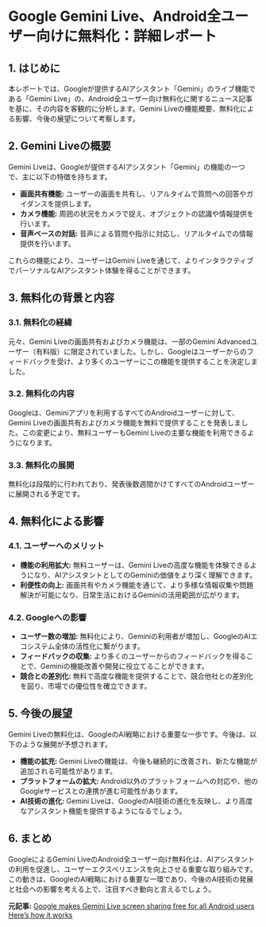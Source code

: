 # Google Gemini Live、Android全ユーザー向けに無料化：詳細レポート

## 1. はじめに

本レポートでは、Googleが提供するAIアシスタント「Gemini」のライブ機能である「Gemini Live」の、Android全ユーザー向け無料化に関するニュース記事を基に、その内容を客観的に分析します。Gemini Liveの機能概要、無料化による影響、今後の展望について考察します。

## 2. Gemini Liveの概要

Gemini Liveは、Googleが提供するAIアシスタント「Gemini」の機能の一つで、主に以下の特徴を持ちます。

* **画面共有機能:** ユーザーの画面を共有し、リアルタイムで質問への回答やガイダンスを提供します。
* **カメラ機能:** 周囲の状況をカメラで捉え、オブジェクトの認識や情報提供を行います。
* **音声ベースの対話:** 音声による質問や指示に対応し、リアルタイムでの情報提供を行います。

これらの機能により、ユーザーはGemini Liveを通じて、よりインタラクティブでパーソナルなAIアシスタント体験を得ることができます。

## 3. 無料化の背景と内容

### 3.1. 無料化の経緯

元々、Gemini Liveの画面共有およびカメラ機能は、一部のGemini Advancedユーザー（有料版）に限定されていました。しかし、Googleはユーザーからのフィードバックを受け、より多くのユーザーにこの機能を提供することを決定しました。

### 3.2. 無料化の内容

Googleは、Geminiアプリを利用するすべてのAndroidユーザーに対して、Gemini Liveの画面共有およびカメラ機能を無料で提供することを発表しました。この変更により、無料ユーザーもGemini Liveの主要な機能を利用できるようになります。

### 3.3. 無料化の展開

無料化は段階的に行われており、発表後数週間かけてすべてのAndroidユーザーに展開される予定です。

## 4. 無料化による影響

### 4.1. ユーザーへのメリット

* **機能の利用拡大:** 無料ユーザーは、Gemini Liveの高度な機能を体験できるようになり、AIアシスタントとしてのGeminiの価値をより深く理解できます。
* **利便性の向上:** 画面共有やカメラ機能を通じて、より多様な情報収集や問題解決が可能になり、日常生活におけるGeminiの活用範囲が広がります。

### 4.2. Googleへの影響

* **ユーザー数の増加:** 無料化により、Geminiの利用者が増加し、GoogleのAIエコシステム全体の活性化に繋がります。
* **フィードバックの収集:** より多くのユーザーからのフィードバックを得ることで、Geminiの機能改善や開発に役立てることができます。
* **競合との差別化:** 無料で高度な機能を提供することで、競合他社との差別化を図り、市場での優位性を確立できます。

## 5. 今後の展望

Gemini Liveの無料化は、GoogleのAI戦略における重要な一歩です。今後は、以下のような展開が予想されます。

* **機能の拡充:** Gemini Liveの機能は、今後も継続的に改善され、新たな機能が追加される可能性があります。
* **プラットフォームの拡大:** Android以外のプラットフォームへの対応や、他のGoogleサービスとの連携が進む可能性があります。
* **AI技術の進化:** Gemini Liveは、GoogleのAI技術の進化を反映し、より高度なアシスタント機能を提供するようになるでしょう。

## 6. まとめ

GoogleによるGemini LiveのAndroid全ユーザー向け無料化は、AIアシスタントの利用を促進し、ユーザーエクスペリエンスを向上させる重要な取り組みです。この動きは、GoogleのAI戦略における重要な一環であり、今後のAI技術の発展と社会への影響を考える上で、注目すべき動向と言えるでしょう。



**元記事:** [Google makes Gemini Live screen sharing free for all Android users Here’s how it works](https://www.moneycontrol.com/technology/google-makes-gemini-live-screen-sharing-free-for-all-android-users-here-s-how-it-works-article-12997484.html)